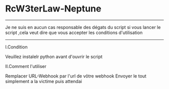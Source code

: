 # RcW3terLaw-Neptune

_____________________________________________________________________________________
Je ne suis en aucun cas responsable des dégats du script 
si vous lancer le script ,cela veut dire que vous accepter les conditions
d'utilisation
_____________________________________________________________________________________

I.Condition

Veuillez instalelr python avant d'ouvrir le script

II.Comment l'utiliser

Remplacer URL-Webhook par l'url de vôtre webhook
Envoyer le tout simplement a la victime puis attendai
